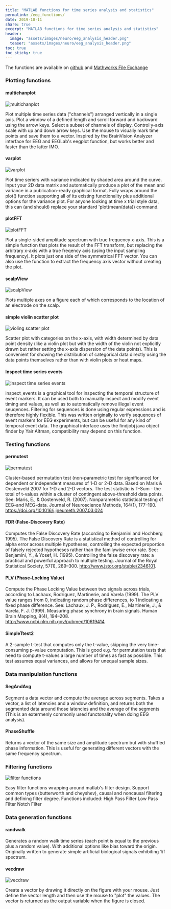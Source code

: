 ```yaml
---
title: "MATLAB functions for time series analysis and statistics"
permalink: /eeg_functions/
date: 2019-10-11
share: true
excerpt: "MATLAB functions for time series analysis and statistics"
header:
  image: "assets/images/neuro/eeg_analysis_header.png"
  teaser: "assets/images/neuro/eeg_analysis_header.png"
toc: true
toc_sticky: true
---
```


The functions are available on [github](https://github.com/edden-gerber/time_series_analysis_and_statistics) and [Mathworks File Exchange](https://www.mathworks.com/matlabcentral/profile/authors/2706306-edden-m-gerber)

### Plotting functions

#### multichanplot
![multichanplot](../assets/images/neuro/multichanplot.png)

Plot multiple time series data ("channels") arranged vertically in a single axis. Plot a window of a defined length and scroll forward and backward using the arrow keys. Select a subset of channels of display. Control y-axis scale with up and down arrow keys. Use the mouse to visually mark time points and save them to a vector.
Inspired by the BrainVision Analyzer interface for EEG and EEGLab's eegplot function, but works better and faster than the latter IMO.

#### varplot
![varplot](../assets/images/neuro/varplot.png)

Plot time seriers with variance indicated by shaded area around the curve. Input your 2D data matrix and automatically produce a plot of the mean and variance in a publication-ready graphical format. Fully wraps around the plot() function supporting all of its existing functionality plus additional options for the variance plot.
For anyone looking at time x trial style data, this can (and should) replace your standard 'plot(mean(data)) command.

#### plotFFT
![plotFFT](../assets/images/neuro/plotfft.png)

Plot a single-sided amplitude spectrum with true frequency x-axis. This is a simple function that plots the result of the FFT transform, but replacing the arbitrary x-axis with a true freqency axis (using the input sampling frequency). It plots just one side of the symmetrical FFT vector. You can also use the function to extract the frequency axis vector without creating the plot.

#### scalpView
![scalpView](../assets/images/neuro/scalpview.png)

Plots multiple axes on a figure each of which corresponds to the location of an electrode on the scalp.

#### simple violin scatter plot
![violing scatter plot](../assets/images/neuro/violin.png)

Scatter plot with categories on the x-axis, with width determined by data point density (like a violin plot but with the width of the violin not explicitly drawn but rather setting the x-axis dispersion of the data points). This is convenient for showing the distribution of categorical data directly using the data points themselves rather than with violin plots or heat maps.

#### Inspect time series events
![inspect time series events](../assets/images/neuro/inspect_events.png)

inspect_events is a graphical tool for inspecting the temporal structure of event markers. It can be used both to manually inspect and modify event timing and values, as well as to automatically remove illegal event seuqences. Filtering for sequences is done using regular expressions and is therefore highly flexible. This was written originally to verify sequences of event markers for EEG experiments, but can be useful for any kind of temporal event data.
The graphical interface uses the findjobj java object finder by Yair Altman, compatibility may depend on this function.


### Testing functions

#### permutest
![permutest](../assets/images/neuro/permutest.png)

Cluster-based permutation test (non-parametric test for significance) for dependent or independent measures of 1-D or 2-D data.
Based on Maris & Oostenveld 2007 for 1-D and 2-D vectors. The test statistic is T-Sum - the total of t-values within a cluster of contingent above-threshold data points. See:
Maris, E., & Oostenveld, R. (2007). Nonparametric statistical testing of EEG-and MEG-data. Journal of Neuroscience Methods, 164(1), 177–190. https://doi.org/10.1016/j.jneumeth.2007.03.024


#### FDR (False-Discovery Rate)
Computes the False Discovery Rate (according to Benjamini and Hochberg 1995). The False Discovery Rate is a statistical method of controlling for alpha error across multiple hypotheses, controlling the expected proportion of falsely rejected hypotheses rather than the familywise error rate. See:
Benjamini, Y., & Yosef, H. (1995). Controlling the false discovery rate: a practical and powerful approach to multiple testing. Journal of the Royal Statistical Society, 57(1), 289–300. http://www.jstor.org/stable/2346101.


#### PLV (Phase-Locking Value)
Compute the Phase Locking Value between two signals across trials, according to Lachaux, Rodriguez, Martinerie, and Varela (1999). The PLV value ranges from 0, indicating random phase differences, to 1 indicating a fixed phase difference.
See:
Lachaux, J. P., Rodriguez, E., Martinerie, J., & Varela, F. J. (1999). Measuring phase synchrony in brain signals. Human Brain Mapping, 8(4), 194–208. http://www.ncbi.nlm.nih.gov/pubmed/10619414


#### SimpleTtest2
A 2-sample t-test that computes only the t-value, skipping the very time-consuming p-value computation. This is good e.g. for permutation tests that need to compute t-values a large number of times as fast as possible. This test assumes equal variances, and allows for unequal sample sizes.


### Data manipulation functions

#### SegAndAvg
Segment a data vector and compute the average across segments. Takes a vector, a list of latencies and a window definition, and returns both the segmented data around those latencies and the average of the segments (This is an extermenly commonly used functonality when doing EEG analysis).

#### PhaseShuffle
Returns a vector of the same size and amplitude spectrum but with shuffled phase information. This is useful for generating different vectors with the same frequency spectrum.

### Filtering functions

![filter functions](../assets/images/neuro/filters.png)

Easy filter functions wrapping around matlab's filter design. Support common types (butterworth and cheyshev), causal and noncausal filtering and defining filter degree.
Functions included:
High Pass Filter
Low Pass Filter
Notch Filter


### Data generation functions

#### randwalk
Generates a random walk time series (each point is equal to the previous plus a random value). With additional options like bias toward the origin. Originally written to generate simple artificial biological signals exhibiting 1/f spectrum.

#### vecdraw
![vecdraw](../assets/images/neuro/vecdraw.png)

Create a vector by drawing it directly on the figure with your mouse. Just define the vector length and then use the mouse to "plot" the values. The vector is returned as the output variable when the figure is closed.
